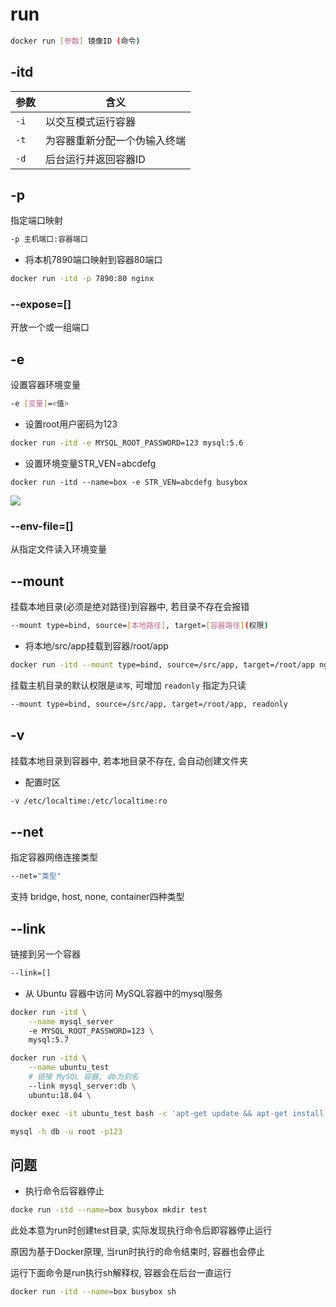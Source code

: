<!--
 * @Description: 
 * @Version: 1.0
 * @Author: DaLao
 * @Email: dalao@xxx.com
 * @Date: 2022-01-12 01:44:11
 * @LastEditors: Li Yuanhao
 * @LastEditTime: 2023-04-09 00:27:50
-->


# run


```sh
docker run [参数] 镜像ID (命令)
```

## -itd

| 参数 | 含义                         |
| ---- | ---------------------------- |
| `-i` | 以交互模式运行容器           |
| `-t` | 为容器重新分配一个伪输入终端 |
| `-d` | 后台运行并返回容器ID         |


## -p

指定端口映射

````sh
-p 主机端口:容器端口
````

- 将本机7890端口映射到容器80端口

```sh
docker run -itd -p 7890:80 nginx
```

### --expose=[]

开放一个或一组端口


## -e

设置容器环境变量

```sh
-e [变量]=<值>
```

- 设置root用户密码为123

```sh
docker run -itd -e MYSQL_ROOT_PASSWORD=123 mysql:5.6
```

- 设置环境变量STR_VEN=abcdefg

```
docker run -itd --name=box -e STR_VEN=abcdefg busybox
```
![](https://cdn.hurra.ltd/img/20220112045036.png)


### --env-file=[]

从指定文件读入环境变量

## --mount

挂载本地目录(必须是绝对路径)到容器中, 若目录不存在会报错

```sh
--mount type=bind, source=[本地路径], target=[容器路径](权限)
```

- 将本地/src/app挂载到容器/root/app

```sh
docker run -itd --mount type=bind, source=/src/app, target=/root/app nginx:alpine
```

挂载主机目录的默认权限是`读写`, 可增加 `readonly` 指定为只读

```sh
--mount type=bind, source=/src/app, target=/root/app, readonly
```


## -v

挂载本地目录到容器中, 若本地目录不存在, 会自动创建文件夹


- 配置时区

```sh
-v /etc/localtime:/etc/localtime:ro
```


## --net

指定容器网络连接类型

```sh
--net="类型"
```

支持 bridge, host, none, container四种类型


## --link

链接到另一个容器

```sh
--link=[]
```

- 从 Ubuntu 容器中访问 MySQL容器中的mysql服务

```sh
docker run -itd \
    --name mysql_server 
    -e MYSQL_ROOT_PASSWORD=123 \
    mysql:5.7
```

```sh
docker run -itd \
    --name ubuntu_test
    # 链接 MySQL 容器, db为别名
    --link mysql_server:db \
    ubuntu:18.04 \

docker exec -it ubuntu_test bash -c 'apt-get update && apt-get install -y mysql-client'

mysql -h db -u root -p123
```


## 问题


- 执行命令后容器停止

```sh
docke run -itd --name=box busybox mkdir test
```

此处本意为run时创建test目录, 实际发现执行命令后即容器停止运行

原因为基于Docker原理, 当run时执行的命令结束时, 容器也会停止

运行下面命令是run执行sh解释权, 容器会在后台一直运行

```sh
docker run -itd --name=box busybox sh
```